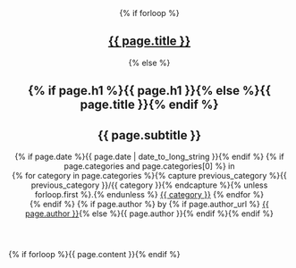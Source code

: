 <article>
<header>
  <hgroup>
    {% if forloop %}
    <h1><a href={{ page.url }}>{{ page.title }}</a></h1>
    {% else %}
    <h1>{% if page.h1 %}{{ page.h1 }}{% else %}{{ page.title }}{% endif %}</h1>
    <h2>{{ page.subtitle }}</h2>
  </hgroup>
  {% if page.date %}<time pubdate=pubdate datetime={{ page.date | date_to_xmlschema }}>{{ page.date | date_to_long_string }}</time>{% endif %}
  {% if page.categories and page.categories[0] %} in
  <nav>
    {% for category in page.categories %}{% capture previous_category %}{{ previous_category }}/{{ category }}{% endcapture %}{% unless forloop.first %}.{% endunless %}
    <a href="{{ previous_category }}">{{ category }}</a>
    {% endfor %}
  </nav>
  {% endif %}
  {% if page.author %} by {% if page.author_url %} <a href="{{ page.author_url }}">{{ page.author }}</a>{% else %}{{ page.author }}{% endif %}{% endif %}
</header>
{% if forloop %}{{ page.content }}{% endif %}
</article>